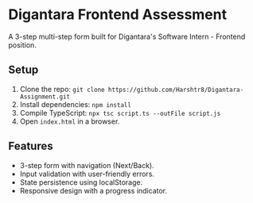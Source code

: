 # Digantara Frontend Assessment
A 3-step multi-step form built for Digantara's Software Intern - Frontend position.

## Setup
1. Clone the repo: `git clone https://github.com/Harshtr8/Digantara-Assignment.git`
2. Install dependencies: `npm install`
3. Compile TypeScript: `npx tsc script.ts --outFile script.js`
4. Open `index.html` in a browser.

## Features
- 3-step form with navigation (Next/Back).
- Input validation with user-friendly errors.
- State persistence using localStorage.
- Responsive design with a progress indicator.